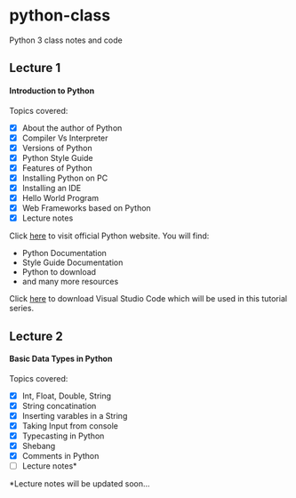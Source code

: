 # python-class
Python 3 class notes and code

## Lecture 1
#### Introduction to Python
Topics covered:
- [x] About the author of Python
- [x] Compiler Vs Interpreter
- [x] Versions of Python
- [x] Python Style Guide
- [x] Features of Python
- [x] Installing Python on PC
- [x] Installing an IDE
- [x] Hello World Program
- [x] Web Frameworks based on Python
- [x] Lecture notes

Click [here](https://www.python.org/) to visit official Python website.
You will find:
* Python Documentation
* Style Guide Documentation
* Python to download
* and many more resources

Click [here](https://code.visualstudio.com/download) to download Visual Studio Code which will be used in this tutorial series.

## Lecture 2
#### Basic Data Types in Python
Topics covered:
- [x] Int, Float, Double, String
- [x] String concatination
- [x] Inserting varables in a String
- [x] Taking Input from console
- [x] Typecasting in Python
- [x] Shebang
- [x] Comments in Python
- [ ] Lecture notes*

*Lecture notes will be updated soon...